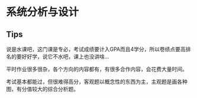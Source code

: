 # 系统分析与设计

## Tips

说是水课吧，这门课是专必，考试成绩要计入GPA而且4学分，所以卷绩点要高排名的要好好学，说它不水吧，课上也没讲啥...

平时作业很多很杂，各个方向的内容都有，有很多合作内容，会花费大量时间。

考试基本都能过，但很难得高分，客观题以概念性的东西为主，主观题是画各种图，有分值较大的综合分析题。